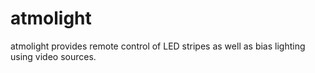# atmolight
atmolight provides remote control of LED stripes as well as bias lighting using video sources.